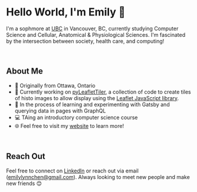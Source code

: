 # Hello World, I'm Emily 👋

I'm a sophmore at [UBC](https://www.ubc.ca/) in Vancouver, BC, currently studying Computer Science and Cellular, Anatomical & Physiological Sciences. I'm fascinated by the intersection between society, health care, and computing!

<br/>


## About Me

- 📍 Originally from Ottawa, Ontario
- 🔎 Currently working on [pyLeafletTiler](https://github.com/emilyychenn/pyLeafletTiler-Sandbox), a collection of code to create tiles of histo images to allow display using the [Leaflet JavaScript library](https://leafletjs.com/).
- 🌱 In the process of learning and experimenting with Gatsby and querying data in pages with GraphQL
- 💻 TAing an introductory computer science course
- 🌐 Feel free to visit my [website](https://emilylynnchen.netlify.app/) to learn more!


<br/>

## Reach Out

Feel free to connect on [LinkedIn](https://www.linkedin.com/in/emily-c-55680b124/) or reach out via email (emilylynnchen@gmail.com). Always looking to meet new people and make new friends 😊


